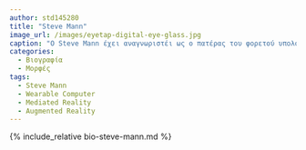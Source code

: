 ```yaml
---
author: std145280
title: "Steve Mann"
image_url: /images/eyetap-digital-eye-glass.jpg
caption: "O Steve Mann έχει αναγνωριστέι ως ο πατέρας του φορετού υπολογισμού και ο πατέρας της φορετης επαυξημένης πραγματικότητας."
categories:
  - Βιογραφία
  - Μορφές
tags:
  - Steve Mann
  - Wearable Computer  
  - Mediated Reality
  - Augmented Reality
---
```


{% include_relative bio-steve-mann.md %}
